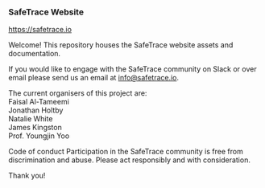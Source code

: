 ### SafeTrace Website
https://safetrace.io

Welcome! This repository houses the SafeTrace website assets and documentation. 

If you would like to engage with the SafeTrace community on Slack or over email please send us an email at info@safetrace.io.

The current organisers of this project are: <br> 
Faisal Al-Tameemi <br>
Jonathan Holtby <br>
Natalie White <br>
James Kingston <br>
Prof. Youngjin Yoo

Code of conduct
Participation in the SafeTrace community is free from discrimination and abuse. Please act responsibly and with consideration.

Thank you!

